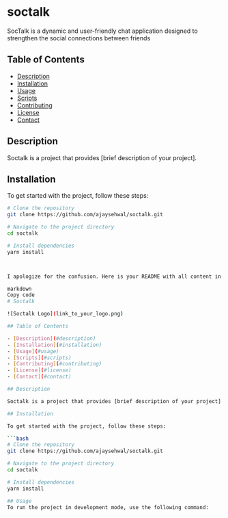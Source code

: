 # soctalk
SocTalk is a dynamic and user-friendly chat application designed to strengthen the social connections between friends

## Table of Contents

- [Description](#description)
- [Installation](#installation)
- [Usage](#usage)
- [Scripts](#scripts)
- [Contributing](#contributing)
- [License](#license)
- [Contact](#contact)

## Description

Soctalk is a project that provides [brief description of your project].

## Installation

To get started with the project, follow these steps:

```bash
# Clone the repository
git clone https://github.com/ajaysehwal/soctalk.git

# Navigate to the project directory
cd soctalk

# Install dependencies
yarn install



I apologize for the confusion. Here is your README with all content in code format:

markdown
Copy code
# Soctalk

![Soctalk Logo](link_to_your_logo.png)

## Table of Contents

- [Description](#description)
- [Installation](#installation)
- [Usage](#usage)
- [Scripts](#scripts)
- [Contributing](#contributing)
- [License](#license)
- [Contact](#contact)

## Description

Soctalk is a project that provides [brief description of your project].

## Installation

To get started with the project, follow these steps:

```bash
# Clone the repository
git clone https://github.com/ajaysehwal/soctalk.git

# Navigate to the project directory
cd soctalk

# Install dependencies
yarn install

## Usage
To run the project in development mode, use the following command:
